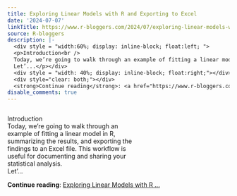 ```yaml
---
title: Exploring Linear Models with R and Exporting to Excel
date: '2024-07-07'
linkTitle: https://www.r-bloggers.com/2024/07/exploring-linear-models-with-r-and-exporting-to-excel/
source: R-bloggers
description: |-
  <div style = "width:60%; display: inline-block; float:left; ">
  <p>Introduction<br />
  Today, we’re going to walk through an example of fitting a linear model in R, summarizing the results, and exporting the findings to an Excel file. This workflow is useful for documenting and sharing your statistical analysis.<br />
  Let’...</p></div>
  <div style = "width: 40%; display: inline-block; float:right;"></div>
  <div style="clear: both;"></div>
  <strong>Continue reading</strong>: <a href="https://www.r-bloggers.com/2024/07/exploring-linear-models-with-r-and-exporting-to-excel/">Exploring Linear Models with R  ...
disable_comments: true
---
```

<div style = "width:60%; display: inline-block; float:left; ">
<p>Introduction<br />
Today, we’re going to walk through an example of fitting a linear model in R, summarizing the results, and exporting the findings to an Excel file. This workflow is useful for documenting and sharing your statistical analysis.<br />
Let’...</p></div>
<div style = "width: 40%; display: inline-block; float:right;"></div>
<div style="clear: both;"></div>
<strong>Continue reading</strong>: <a href="https://www.r-bloggers.com/2024/07/exploring-linear-models-with-r-and-exporting-to-excel/">Exploring Linear Models with R  ...